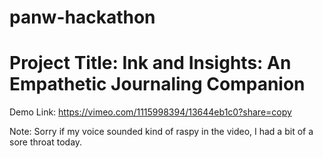 # panw-hackathon

# Project Title: Ink and Insights: An Empathetic Journaling Companion

Demo Link: https://vimeo.com/1115998394/13644eb1c0?share=copy

Note: Sorry if my voice sounded kind of raspy in the video, I had a bit of a sore throat today.
